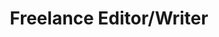 ---
templateKey: experience
order: 2
title: Freelance Editor/Writer
org: none
orgLink: none
dates: 2010 to 2016
skills: 
  - Writing
  - Editing
  - Proofreading
summary: Writing articles, essays, book reviews, interviews, and short stories. Editing/proofreading resumes, academic journal articles, academic theses, curriculum vitae, and grant and award applications.
---